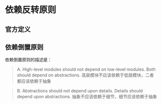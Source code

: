 # 依赖反转原则

## 官方定义

## 依赖倒置原则

依赖倒置原则的描述是：

> A. High-level modules should not depend on low-level modules. Both should depend on abstractions.
高层模块不应该依赖于低层模块，二者都应该依赖于抽象

> B. Abstractions should not depend upon details. Details should depend upon abstractions.
抽象不应该依赖于细节，细节应该依赖于抽象